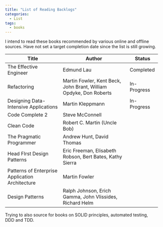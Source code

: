 ```yaml
---
title: "List of Reading Backlogs"
categories:
  - List
tags:
  - books
---
```


I intend to read these books recommended by various online and offline sources. Have not set a target completion date since the list is still growing.

| Title | Author | Status |
| --- | --- | --- |
| The Effective Engineer | Edmund Lau | Completed |
| Refactoring | Martin Fowler, Kent Beck, John Brant, William Opdyke, Don Roberts | In-Progress |
| Designing Data-Intensive Applications | Martin Kleppmann | In-Progress |
| Code Complete 2 | Steve McConnell | |
| Clean Code | Robert C. Martin (Uncle Bob) | |
| The Pragmatic Programmer | Andrew Hunt, David Thomas | |
| Head FIrst Design Patterns | Eric Freeman, Elisabeth Robson, Bert Bates, Kathy Sierra | |
| Patterns of Enterprise Application Architecture | Martin Fowler | |
| Design Patterns | Ralph Johnson, Erich Gamma, John Vlissides, Richard Helm | |

Trying to also source for books on SOLID principles, automated testing, DDD and TDD.